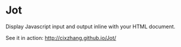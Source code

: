 # Jot

Display Javascript input and output inline with your HTML document.

See it in action: http://cixzhang.github.io/Jot/